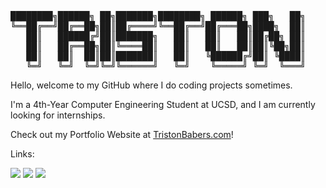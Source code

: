  <pre>                                                                                        
████████╗██████╗ ██╗███████╗████████╗ ██████╗ ███╗   ██╗    ██████╗  █████╗ ██████╗ ███████╗██████╗ ███████╗
╚══██╔══╝██╔══██╗██║██╔════╝╚══██╔══╝██╔═══██╗████╗  ██║    ██╔══██╗██╔══██╗██╔══██╗██╔════╝██╔══██╗██╔════╝
   ██║   ██████╔╝██║███████╗   ██║   ██║   ██║██╔██╗ ██║    ██████╔╝███████║██████╔╝█████╗  ██████╔╝███████╗
   ██║   ██╔══██╗██║╚════██║   ██║   ██║   ██║██║╚██╗██║    ██╔══██╗██╔══██║██╔══██╗██╔══╝  ██╔══██╗╚════██║
   ██║   ██║  ██║██║███████║   ██║   ╚██████╔╝██║ ╚████║    ██████╔╝██║  ██║██████╔╝███████╗██║  ██║███████║
   ╚═╝   ╚═╝  ╚═╝╚═╝╚══════╝   ╚═╝    ╚═════╝ ╚═╝  ╚═══╝    ╚═════╝ ╚═╝  ╚═╝╚═════╝ ╚══════╝╚═╝  ╚═╝╚══════╝
</pre>                                                                                       
                                                                                                                       
 Hello, welcome to my GitHub where I do coding projects sometimes.
 
 I'm a 4th-Year Computer Engineering Student at UCSD, and I am currently looking for internships.
 
 Check out my Portfolio Website at [TristonBabers.com](https://tristonbabers.com)!

Links:

[![](https://img.shields.io/badge/-Resume-blue?style=flat-square)](https://tristonbabers.github.io/assets/documents/Triston%20Babers%20Resume.pdf)
[![](https://img.shields.io/badge/-Portfolio%20Website-cyan?style=flat-square)](https://tristonbabers.com/)
[![](https://img.shields.io/badge/-LinkedIn-00008B?style=flat-square)]([https://twitter.com/_innng_](https://www.linkedin.com/in/triston-babers/))

